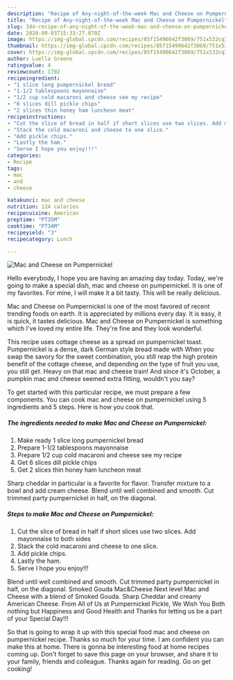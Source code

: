 ```yaml
---
description: "Recipe of Any-night-of-the-week Mac and Cheese on Pumpernickel"
title: "Recipe of Any-night-of-the-week Mac and Cheese on Pumpernickel"
slug: 344-recipe-of-any-night-of-the-week-mac-and-cheese-on-pumpernickel
date: 2020-09-03T15:33:27.070Z
image: https://img-global.cpcdn.com/recipes/85f15490642f3069/751x532cq70/mac-and-cheese-on-pumpernickel-recipe-main-photo.jpg
thumbnail: https://img-global.cpcdn.com/recipes/85f15490642f3069/751x532cq70/mac-and-cheese-on-pumpernickel-recipe-main-photo.jpg
cover: https://img-global.cpcdn.com/recipes/85f15490642f3069/751x532cq70/mac-and-cheese-on-pumpernickel-recipe-main-photo.jpg
author: Luella Greene
ratingvalue: 4
reviewcount: 1792
recipeingredient:
- "1 slice long pumpernickel bread"
- "1-1/2 tablespoons mayonnaise"
- "1/2 cup cold macaroni and cheese see my recipe"
- "6 slices dill pickle chips"
- "2 slices thin honey ham luncheon meat"
recipeinstructions:
- "Cut the slice of bread in half if short slices use two slices. Add mayonnaise to both sides"
- "Stack the cold macaroni and cheese to one slice."
- "Add pickle chips."
- "Lastly the ham."
- "Serve I hope you enjoy!!!"
categories:
- Recipe
tags:
- mac
- and
- cheese

katakunci: mac and cheese 
nutrition: 124 calories
recipecuisine: American
preptime: "PT35M"
cooktime: "PT34M"
recipeyield: "3"
recipecategory: Lunch

---
```



![Mac and Cheese on Pumpernickel](https://img-global.cpcdn.com/recipes/85f15490642f3069/751x532cq70/mac-and-cheese-on-pumpernickel-recipe-main-photo.jpg)

Hello everybody, I hope you are having an amazing day today. Today, we're going to make a special dish, mac and cheese on pumpernickel. It is one of my favorites. For mine, I will make it a bit tasty. This will be really delicious.

Mac and Cheese on Pumpernickel is one of the most favored of recent trending foods on earth. It is appreciated by millions every day. It is easy, it is quick, it tastes delicious. Mac and Cheese on Pumpernickel is something which I've loved my entire life. They're fine and they look wonderful.

This recipe uses cottage cheese as a spread on pumpernickel toast. Pumpernickel is a dense, dark German style bread made with When you swap the savory for the sweet combination, you still reap the high protein benefit of the cottage cheese, and depending on the type of fruit you use, you still get. Heavy on that mac and cheese train! And since it&#39;s October, a pumpkin mac and cheese seemed extra fitting, wouldn&#39;t you say?


To get started with this particular recipe, we must prepare a few components. You can cook mac and cheese on pumpernickel using 5 ingredients and 5 steps. Here is how you cook that.

<!--inarticleads1-->

##### The ingredients needed to make Mac and Cheese on Pumpernickel:

1. Make ready 1 slice long pumpernickel bread
1. Prepare 1-1/2 tablespoons mayonnaise
1. Prepare 1/2 cup cold macaroni and cheese see my recipe
1. Get 6 slices dill pickle chips
1. Get 2 slices thin honey ham luncheon meat


Sharp cheddar in particular is a favorite for flavor. Transfer mixture to a bowl and add cream cheese. Blend until well combined and smooth. Cut trimmed party pumpernickel in half, on the diagonal. 

<!--inarticleads2-->

##### Steps to make Mac and Cheese on Pumpernickel:

1. Cut the slice of bread in half if short slices use two slices. Add mayonnaise to both sides
1. Stack the cold macaroni and cheese to one slice.
1. Add pickle chips.
1. Lastly the ham.
1. Serve I hope you enjoy!!!


Blend until well combined and smooth. Cut trimmed party pumpernickel in half, on the diagonal. Smoked Gouda Mac&amp;Cheese Next level Mac and Cheese with a blend of Smoked Gouda. Sharp Cheddar and creamy American Cheese. From All of Us at Pumpernickel Pickle, We Wish You Both nothing but Happiness and Good Health and Thanks for letting us be a part of your Special Day!!! 

So that is going to wrap it up with this special food mac and cheese on pumpernickel recipe. Thanks so much for your time. I am confident you can make this at home. There is gonna be interesting food at home recipes coming up. Don't forget to save this page on your browser, and share it to your family, friends and colleague. Thanks again for reading. Go on get cooking!
